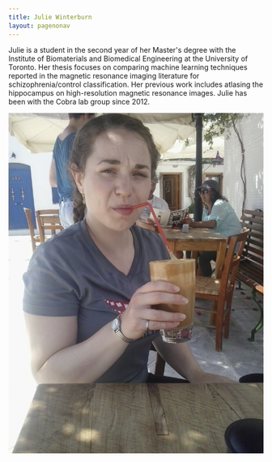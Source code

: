 ```yaml
---
title: Julie Winterburn
layout: pagenonav
---
```


Julie is a student in the second year of her Master's degree with the Institute of Biomaterials and Biomedical Engineering at the University of Toronto. Her thesis focuses on comparing machine learning techniques reported in the magnetic resonance imaging literature for schizophrenia/control classification. Her previous work includes atlasing the hippocampus on high-resolution magnetic resonance images. Julie has been with the Cobra lab group since 2012. 

![Julie's pic](/images/julie.jpg)
